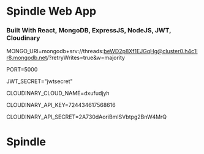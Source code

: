 # Spindle Web App

### Built With React, MongoDB, ExpressJS, NodeJS, JWT, Cloudinary

MONGO_URI=mongodb+srv://threads:beWD2p8Xf1EJGqHg@cluster0.h4c1lr8.mongodb.net/?retryWrites=true&w=majority

PORT=5000

JWT_SECRET="jwtsecret"

CLOUDINARY_CLOUD_NAME=dxufudjyh

CLOUDINARY_API_KEY=724434617568616

CLOUDINARY_API_SECRET=2A730dAoriBmISVbtpg2BnW4MrQ
# Spindle
